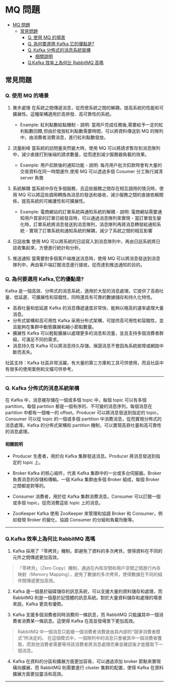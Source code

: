 # MQ 問題

- [MQ 問題](#mq-問題)
  - [常見問題](#常見問題)
    - [Q. 使用 MQ 的場景](#q-使用-mq-的場景)
    - [Q. 為何要選用 Kafka,它的優點是?](#q-為何要選用-kafka它的優點是)
    - [Q. Kafka 分佈式的消息系統架構](#q-kafka-分佈式的消息系統架構)
      - [相關說明](#相關說明)
    - [Q.Kafka 效率上為何比 RabbitMQ 高嗎](#qkafka-效率上為何比-rabbitmq-高嗎)

## 常見問題

### Q. 使用 MQ 的場景

1. 異步處理
   在系統之間傳遞消息，從而使系統之間的解耦，提高系統的性能和可擴展性。這種架構適用於高併發、高可靠性的系統。

   - Example: 紅利點數給點機制 - 說明: 當用戶完成任務後,需要給予一定的紅利點數回饋,但由於發放紅利點數需要時間，可以將資料傳送到 MQ 的隊列中，由消費者消費消息，進行紅利點數發放。

2. 流量削峰
   當系統的訪問量突然變大時，使用 MQ 可以將請求暫存到消息隊列中，減少直接打到後端的請求數量，從而達到減少服務器負載的效果。
   - Example: 用戶扣款後的通知功能 - 說明: 每月用戶批次扣款時會有大量的交易資料在同一時間運作,使用 MQ 可以透過多個 Cosumer 分工執行減清 server 負擔
3. 系統解耦
   當系統中存在多個服務，且這些服務之間存在相互調用的情況時，使用 MQ 可以將這些調用轉換為消息的發送和接收，減少服務之間的直接依賴關係，提高系統的可維護性和可擴展性。

   - Example: 電商網站的訂單系統與通知系統的解耦 - 說明: 電商網站需要通知用戶買家的訂單已經發貨時，可以通過消息隊列來實現 - 當訂單發生變化時，訂單系統將消息發送到消息隊列，消息隊列再將消息轉發給通知系統 - 實現了訂單系統和通知系統的解耦，減少了系統之間的相互影響

4. 日誌收集
   使用 MQ 可以將系統的日誌寫入到消息隊列中，再由日誌系統將日誌收集起來，方便進行統計和分析。

5. 推送通知
   當需要對多個客戶端推送消息時，使用 MQ 可以將消息發送到消息隊列中，再由客戶端訂閱消息進行接收，從而達到推送通知的目的。

### Q. 為何要選用 Kafka,它的優點是?

Kafka 是一個高效、分佈式的消息系統，適用於大型的消息處理。它提供了高吞吐量、低延遲、可擴展性和容錯性，同時還具有可靠的數據儲存和持久化特性。

- 高吞吐量和低延遲
  Kafka 的消息傳遞速度非常快，能夠以極高的速率處理大量消息。
- 分布式架構和高可用性
  Kafka 采用分布式架構，可提供高可用性和容錯性，並且能夠在集群中動態擴展和縮小節點數量。
- 擴展性
  Kafka 可以輕鬆擴展以處理更多的消息和流量，並且支持多個消費者群組，可滿足不同的需求。
- 消息持久性
  Kafka 可以將消息持久存儲，保證消息不會因為系統故障或網路中斷而丟失。

社區支持：Kafka 社區非常活躍，有大量的第三方庫和工具可供使用，而且社區中有很多的使用案例和文檔可供參考。

---

### Q. Kafka 分佈式的消息系統架構

在 Kafka 中，消息被存儲在一個或多個 topic 中，每個 topic 可以有多個 partition。每個 partition 都是一個有序的、不可變的消息序列，每個消息在 partition 中都有一個唯一的 offset。Producer 可以將消息發送到指定的 topic，Consumer 可以從 topic 的一個或多個 partition 中消費消息，從而實現分佈式的消息處理。Kafka 的分佈式架構和 partition 機制，可以實現高吞吐量和高可靠性的消息處理。

#### 相關說明

- Producer
  生產者，用於向 Kafka 集群發送消息。Producer 將消息發送到指定的 topic 上。

- Broker
  Kafka 的核心組件，代表 Kafka 集群中的一台或多台伺服器。Broker 負責消息的存儲和傳輸。一個 Kafka 集群由多個 Broker 組成，每個 Broker 之間都是對等的。

- Consumer
  消費者，用於從 Kafka 集群消費消息。Consumer 可以訂閱一個或多個 topic，從而消費這些 topic 上的消息。

- ZooKeeper
  Kafka 使用 ZooKeeper 來管理和協調 Broker 和 Consumer，例如發現 Broker 的變化、協調 Consumer 的分組和負載均衡等。

---

### Q.Kafka 效率上為何比 RabbitMQ 高嗎

1. Kafka 採用了「零拷貝」機制，即避免了資料的多次拷貝，使得資料在不同的元件之間傳遞更加高效。

> 「零拷貝」（Zero Copy）機制，通過在內核空間和用戶空間之間進行內存映射（Memory Mapping），避免了數據的多次拷貝，使得數據在不同的組件間傳遞更加高效。

2. Kafka 是一個基於磁碟儲存的訊息系統，可以支援大量的資料儲存和處理，而 RabbitMQ 則是一個基於記憶體的訊息系統。對於大量資料儲存和處理的場景來說，Kafka 更具有優勢。

3. Kafka 支援多個消費者同時消費同一條訊息，而 RabbitMQ 只能讓其中一個消費者消費某一條訊息。這使得 Kafka 在高並發場景下更加高效。

> RabbitMQ 中一個消息只能被一個消費者消費是由其內部的“競爭消費者模式”所決定的。
> 在這個模式中，一個隊列中的消息只會被其中一個消費者獲取，而其他消費者需要等待該消費者將消息處理完畢並確認後才能獲取下一個消息。

4. Kafka 在資料的分區和擴展方面更加容易，可以通過添加 broker 節點來實現橫向擴展，而 RabbitMQ 則需要進行 cluster 集群的配置，使得 Kafka 在資料擴展方面更加靈活和高效。

---